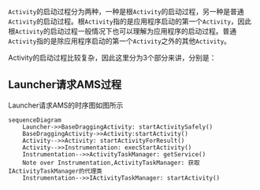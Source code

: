 `Activity`的启动过程分为两种，一种是根`Activity`的启动过程，另一种是普通`Activity`的启动过程。根`Activity`指的是应用程序启动的第一个`Activity`，因此根`Activity`的启动过程一般情况下也可以理解为应用程序的启动过程。普通`Activity`指的是除应用程序启动的第一个`Activity`之外的其他`Activity`。


Activity的启动过程比较复杂，因此这里分为3个部分来讲，分别是：


## **Launcher请求AMS过程**

Launcher请求AMS的时序图如图所示

```mermaid
sequenceDiagram
    Launcher->>BaseDraggingActivity: startActivitySafely()
    BaseDraggingActivity->>Activity:startActivity()
    Activity-->>Activity: startActivityForResult()
    Activity-->>Instrumentation: execStartActivity()
    Instrumentation-->>ActivityTaskManager: getService()
    Note over Instrumentation,ActivityTaskManager: 获取IActivityTaskManager的代理类
    Instrumentation-->>IActivityTaskManager: startActivity()
```


